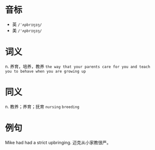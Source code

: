 # 音标

- 英 `/ˈʌpbrɪŋɪŋ/`
- 美 `/'ʌpbrɪŋɪŋ/`

# 词义

n. 养育，培养，教养
`the way that your parents care for you and teach you to behave when you are growing up`

# 同义

n. 教养；养育；抚育
`nursing` `breeding`

# 例句

Mike had had a strict upbringing.
迈克从小家教很严。


